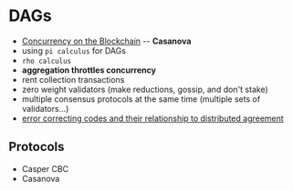 # DAGs

* [Concurrency on the Blockchain](https://www.youtube.com/watch?v=fYKxdb0YcXs) -- **Casanova**
* using `pi calculus` for DAGs
* `rho calculus`
* **aggregation throttles concurrency**
* rent collection transactions
* zero weight validators (make reductions, gossip, and don't stake)
* multiple consensus protocols at the same time (multiple sets of validators...)
* [error correcting codes and their relationship to distributed agreement](http://citeseerx.ist.psu.edu/viewdoc/download?doi=10.1.1.129.3561&rep=rep1&type=pdf)

## Protocols

* Casper CBC
* Casanova